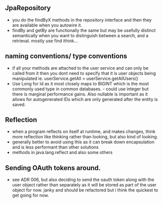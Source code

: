 ## JpaRepository
- you do the findByX methods in the repository interface and then they are available when you autowire it.
- findBy and getBy are functionally the same but may be usefully distinct semantically when you want to distinguish between a search, and a retrieval. mostly use find ithink...

## naming conventions/ type conventions
- if all your methods are attached to the user service and can only be called from it then you dont need to specify that it is user objects being manipulated ie. userService.getAll > userService.getAllUsers()
- Use Long for Id as it most closely maps to BIGINT which is the most commonly used type in common databases. - could use integer but there is marginal performance gains. Also nullable is important as it allows for autogenerated IDs which are only generated after the entity is saved.
## Reflection
- when a program reflects on itself at runtime, and makes changes, think more reflection like thinking rather than looking, but also kind of looking.
- generally better to avoid using this as it can break down encapsulation and is less performant than other solutions
- methods in java.lang.reflect and also some others

## Sending OAuth tokens around.
- see ADR 006, but also deciding to send the oauth token along with the user object rather than separately as it will be stored as part of the user object for now. janky and should be refactored but i think the quickest to get going for now.